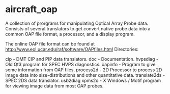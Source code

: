 # aircraft_oap
A collection of prorgrams for manipulating Optical Array Probe data.  Consists of several translators to get convert native probe data into a common OAP file format, a processor, and a  display program.

The online OAP file format can be found at http://www.eol.ucar.edu/raf/software/OAPfiles.html
Directories:

cip - DMT CIP and PIP data translators.
doc - Documentation.
hvpsdiag - Old Qt3 program for SPEC HVPS diagnostics.
oapinfo - Program to give some information from OAP files.
process2d - 2D Processor to process 2D image data into size-distributions and other quantitative data.
translate2ds - SPEC 2DS data translator.
usb2diag
xpms2d - X Windows / Motif program for viewing image data from most OAP probes.
